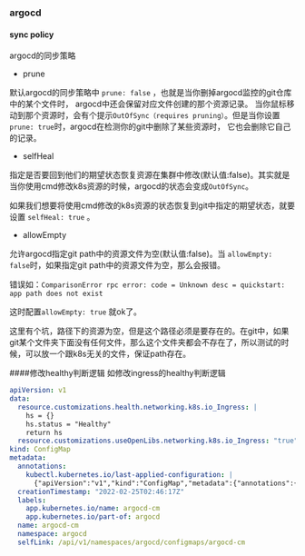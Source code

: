 ### argocd


#### sync policy
argocd的同步策略

- prune

默认argocd的同步策略中 `prune: false` ，也就是当你删掉argocd监控的git仓库中的某个文件时， argocd中还会保留对应文件创建的那个资源记录。
当你鼠标移动到那个资源时，会有个提示`OutOfSync（requires pruning）`。但是当你设置`prune: true`时，argocd在检测你的git中删除了某些资源时，
它也会删除它自己的记录。

- selfHeal

指定是否要回到他们的期望状态恢复资源在集群中修改(默认值:false)。其实就是当你使用cmd修改k8s资源的时候，argocd的状态会变成`OutOfSync`。

如果我们想要将使用cmd修改的k8s资源的状态恢复到git中指定的期望状态，就要设置 `selfHeal: true` 。


- allowEmpty 
  
允许argocd指定git path中的资源文件为空(默认值:false)。当 `allowEmpty: false`时，如果指定git path中的资源文件为空，那么会报错。

错误如：`ComparisonError rpc error: code = Unknown desc = quickstart: app path does not exist`

这时配置`allowEmpty: true` 就ok了。

这里有个坑，路径下的资源为空，但是这个路径必须是要存在的。在git中，如果git某个文件夹下面没有任何文件，那么这个文件夹都会不存在了，所以测试的时候，可以放一个跟k8s无关的文件，保证path存在。

####修改healthy判断逻辑
如修改ingress的healthy判断逻辑
```yaml
apiVersion: v1
data:
  resource.customizations.health.networking.k8s.io_Ingress: |
    hs = {}
    hs.status = "Healthy"
    return hs
  resource.customizations.useOpenLibs.networking.k8s.io_Ingress: "true"
kind: ConfigMap
metadata:
  annotations:
    kubectl.kubernetes.io/last-applied-configuration: |
      {"apiVersion":"v1","kind":"ConfigMap","metadata":{"annotations":{},"labels":{"app.kubernetes.io/name":"argocd-cm","app.kubernetes.io/part-of":"argocd"},"name":"argocd-cm","namespace":"argocd"}}
  creationTimestamp: "2022-02-25T02:46:17Z"
  labels:
    app.kubernetes.io/name: argocd-cm
    app.kubernetes.io/part-of: argocd
  name: argocd-cm
  namespace: argocd
  selfLink: /api/v1/namespaces/argocd/configmaps/argocd-cm
```








